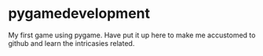# pygamedevelopment
My first game using pygame. Have put it up here to make me accustomed to github and learn the intricasies related.
